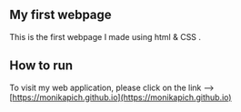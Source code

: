 ## My first webpage
This is the first webpage I made using html & CSS .


## How to run

To visit my web application, please click on the link -->  [https://monikapich.github.io](https://monikapich.github.io)